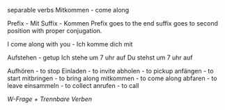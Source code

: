 separable verbs
Mitkommen - come along

Prefix - Mit
Suffix - Kommen
Prefix goes to the end suffix goes to second position with proper conjugation.



I come along with you - Ich komme dich mit

Aufstehen - getup
Ich stehe um 7 uhr auf
Du stehst um 7 uhr auf

Aufhören - to stop
Einladen - to invite
abholen - to pickup
anfängen - to start
mitbringen - to bring along
mitkommen - to come along
abfaren - to leave
einsammeln - to collect
anrufen - to call

*W-Frage + Trennbare Verben*






